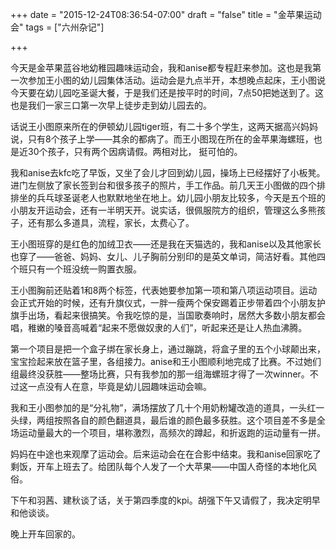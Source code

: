 +++
date = "2015-12-24T08:36:54-07:00"
draft = "false"
title = "金苹果运动会"
tags = ["六州杂记"]

+++

今天是金苹果蓝谷地幼稚园趣味运动会，我和anise都专程赶来参加。这也是我第一次参加王小图的幼儿园集体活动。运动会是九点半开，本想晚点起床，王小图说今天要在幼儿园吃圣诞大餐，于是我们还是按平时的时间，7点50把她送到了。这也是我们一家三口第一次早上徒步走到幼儿园去的。

话说王小图原来所在的伊顿幼儿园tiger班，有二十多个学生，这两天据高兴妈妈说，只有8个孩子上学——其余的都病了。而王小图现在所在的金苹果海螺班，也是近30个孩子，只有两个因病请假。两相对比， 挺可怕的。

我和anise去kfc吃了早饭，又坐了会儿才回到幼儿园，操场上已经摆好了小板凳。进门左侧放了家长签到台和很多孩子的照片，手工作品。前几天王小图做的四个排排坐的兵乓球圣诞老人也默默地坐在地上。幼儿园小朋友比较多，今天是五个班的小朋友开运动会，还有一半明天开。说实话，很佩服院方的组织，管理这么多熊孩子，还有那么多道具，流程，家长，太费心了。

王小图班穿的是红色的加绒卫衣——还是我在天猫选的，我和anise以及其他家长也穿了——爸爸、妈妈、女儿、儿子胸前分别印的是英文单词，简洁好看。其他四个班只有一个班没统一购置衣服。

王小图胸前还贴着1和8两个标签，代表她要参加第一项和第八项运动项目。运动会正式开始的时候，还有升旗仪式，一胖一瘦两个保安踢着正步带着四个小朋友护旗手出场，看起来很搞笑。令我吃惊的是，当国歌奏响时，居然大多数小朋友都会唱，稚嫩的嗓音高喊着“起来不愿做奴隶的人们”，听起来还是让人热血沸腾。

第一个项目是把一个盒子绑在家长身上，通过蹦跳，将盒子里的五个小球颠出来，宝宝捡起来放在篮子里，各组接力。anise和王小图顺利地完成了比赛。不过她们组最终没获胜——整场比赛，只有我参加的那一组海螺班才得了一次winner。不过这一点没有人在意，毕竟是幼儿园趣味运动会嘛。

我和王小图参加的是“分礼物”，满场摆放了几十个用奶粉罐改造的道具，一头红一头绿，两组按照各自的颜色翻道具，最后谁的颜色最多获胜。这个项目差不多是全场运动量最大的一个项目，堪称激烈，高频次的蹲起，和折返跑的运动量有一拼。

妈妈在中途也来观摩了运动会。后来运动会在在合影中结束。我和anise回家吃了剩饭，开车上班去了。给团队每个人发了一个大苹果——中国人奇怪的本地化风俗。

下午和羽茜、建秋谈了话，关于第四季度的kpi。胡强下午又请假了，我决定明早和他谈谈。

晚上开车回家的。